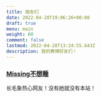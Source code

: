 ```yaml
---
title: 朋友们
date: 2022-04-28T19:06:26+08:00
draft: true
menu: main
weight: 60
comment: false
lastmod: 2022-04-28T13:24:55.643Z
description: 我的赛博好友们！
---
```

### [Missing不想睡](https://hugo-missingid.vercel.app/)

长毛象热心网友！没有她就没有本站！
